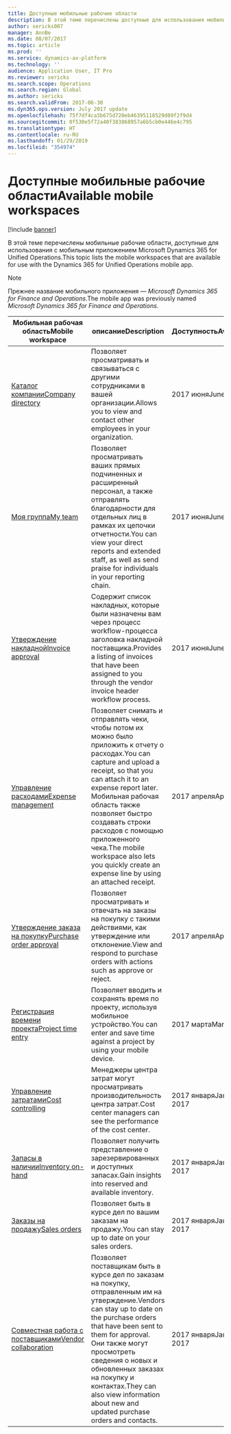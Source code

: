 ```yaml
---
title: Доступные мобильные рабочие области
description: В этой теме перечислены доступные для использования мобильные рабочие области.
author: sericks007
manager: AnnBe
ms.date: 08/07/2017
ms.topic: article
ms.prod: ''
ms.service: dynamics-ax-platform
ms.technology: ''
audience: Application User, IT Pro
ms.reviewer: sericks
ms.search.scope: Operations
ms.search.region: Global
ms.author: sericks
ms.search.validFrom: 2017-06-30
ms.dyn365.ops.version: July 2017 update
ms.openlocfilehash: 75f7df4ca3b675d720eb46395118529d09f2f9d4
ms.sourcegitcommit: 0f530e5f72a40f383868957a6b5cb0e446e4c795
ms.translationtype: HT
ms.contentlocale: ru-RU
ms.lasthandoff: 01/29/2019
ms.locfileid: "354974"
---
```

# <a name="available-mobile-workspaces"></a><span data-ttu-id="b6b0d-103">Доступные мобильные рабочие области</span><span class="sxs-lookup"><span data-stu-id="b6b0d-103">Available mobile workspaces</span></span>

[!include [banner](../includes/banner.md)]

<span data-ttu-id="b6b0d-104">В этой теме перечислены мобильные рабочие области, доступные для использования с мобильным приложением Microsoft Dynamics 365 for Unified Operations.</span><span class="sxs-lookup"><span data-stu-id="b6b0d-104">This topic lists the mobile workspaces that are available for use with the Dynamics 365 for Unified Operations mobile app.</span></span>

> [!NOTE]
> <span data-ttu-id="b6b0d-105">Прежнее название мобильного приложения — *Microsoft Dynamics 365 for Finance and Operations*.</span><span class="sxs-lookup"><span data-stu-id="b6b0d-105">The mobile app was previously named *Microsoft Dynamics 365 for Finance and Operations*.</span></span>

| <span data-ttu-id="b6b0d-106">Мобильная рабочая область</span><span class="sxs-lookup"><span data-stu-id="b6b0d-106">Mobile workspace</span></span>     | <span data-ttu-id="b6b0d-107">описание</span><span class="sxs-lookup"><span data-stu-id="b6b0d-107">Description</span></span>   | <span data-ttu-id="b6b0d-108">Доступность</span><span class="sxs-lookup"><span data-stu-id="b6b0d-108">Availability</span></span>   |
|----------------------|---------------|--------------|
|[<span data-ttu-id="b6b0d-109">Каталог компании</span><span class="sxs-lookup"><span data-stu-id="b6b0d-109">Company directory</span></span>](company-directory-mobile-workspace.md)| <span data-ttu-id="b6b0d-110">Позволяет просматривать и связываться с другими сотрудниками в вашей организации.</span><span class="sxs-lookup"><span data-stu-id="b6b0d-110">Allows you to view and contact other employees in your organization.</span></span>| <span data-ttu-id="b6b0d-111">2017 июня</span><span class="sxs-lookup"><span data-stu-id="b6b0d-111">June 2017</span></span> |    
|[<span data-ttu-id="b6b0d-112">Моя группа</span><span class="sxs-lookup"><span data-stu-id="b6b0d-112">My team</span></span>](manager-self-service-mobile-workspace.md)| <span data-ttu-id="b6b0d-113">Позволяет просматривать ваших прямых подчиненных и расширенный персонал, а также отправлять благодарности для отдельных лиц в рамках их цепочки отчетности.</span><span class="sxs-lookup"><span data-stu-id="b6b0d-113">You can view your direct reports and extended staff, as well as send praise for individuals in your reporting chain.</span></span>|<span data-ttu-id="b6b0d-114">2017 июня</span><span class="sxs-lookup"><span data-stu-id="b6b0d-114">June 2017</span></span> |     
|[<span data-ttu-id="b6b0d-115">Утверждение накладной</span><span class="sxs-lookup"><span data-stu-id="b6b0d-115">Invoice approval</span></span>](invoice-approval-mobile-workspace.md)| <span data-ttu-id="b6b0d-116">Содержит список накладных, которые были назначены вам через процесс workflow-процесса заголовка накладной поставщика.</span><span class="sxs-lookup"><span data-stu-id="b6b0d-116">Provides a listing of invoices that have been assigned to you through the vendor invoice header workflow process.</span></span>| <span data-ttu-id="b6b0d-117">2017 июня</span><span class="sxs-lookup"><span data-stu-id="b6b0d-117">June 2017</span></span>   |
| [<span data-ttu-id="b6b0d-118">Управление расходами</span><span class="sxs-lookup"><span data-stu-id="b6b0d-118">Expense management</span></span>](../../financials/expense-management/expense-management-mobile-workspace.md) | <span data-ttu-id="b6b0d-119">Позволяет снимать и отправлять чеки, чтобы потом их можно было приложить к отчету о расходах.</span><span class="sxs-lookup"><span data-stu-id="b6b0d-119">You can capture and upload a receipt, so that you can attach it to an expense report later.</span></span> <span data-ttu-id="b6b0d-120">Мобильная рабочая область также позволяет быстро создавать строки расходов с помощью приложенного чека.</span><span class="sxs-lookup"><span data-stu-id="b6b0d-120">The mobile workspace also lets you quickly create an expense line by using an attached receipt.</span></span> | <span data-ttu-id="b6b0d-121">2017 апреля</span><span class="sxs-lookup"><span data-stu-id="b6b0d-121">April 2017</span></span> |
| [<span data-ttu-id="b6b0d-122">Утверждение заказа на покупку</span><span class="sxs-lookup"><span data-stu-id="b6b0d-122">Purchase order approval</span></span>](../../supply-chain/procurement/purchase-order-mobile-workspace.md) | <span data-ttu-id="b6b0d-123">Позволяет просматривать и отвечать на заказы на покупку с такими действиями, как утверждение или отклонение.</span><span class="sxs-lookup"><span data-stu-id="b6b0d-123">View and respond to purchase orders with actions such as approve or reject.</span></span> | <span data-ttu-id="b6b0d-124">2017 апреля</span><span class="sxs-lookup"><span data-stu-id="b6b0d-124">April 2017</span></span> |
| [<span data-ttu-id="b6b0d-125">Регистрация времени проекта</span><span class="sxs-lookup"><span data-stu-id="b6b0d-125">Project time entry</span></span>](../../financials/project-management/project-time-entry-mobile-workspace.md) | <span data-ttu-id="b6b0d-126">Позволяет вводить и сохранять время по проекту, используя мобильное устройство.</span><span class="sxs-lookup"><span data-stu-id="b6b0d-126">You can enter and save time against a project by using your mobile device.</span></span> | <span data-ttu-id="b6b0d-127">2017 марта</span><span class="sxs-lookup"><span data-stu-id="b6b0d-127">March 2017</span></span> |
| [<span data-ttu-id="b6b0d-128">Управление затратами</span><span class="sxs-lookup"><span data-stu-id="b6b0d-128">Cost controlling</span></span>](../../financials/cost-accounting/cost-controlling-mobile-workspace.md)     | <span data-ttu-id="b6b0d-129">Менеджеры центра затрат могут просматривать производительность центра затрат.</span><span class="sxs-lookup"><span data-stu-id="b6b0d-129">Cost center managers can see the performance of the cost center.</span></span>                                                                                               |  <span data-ttu-id="b6b0d-130">2017 января</span><span class="sxs-lookup"><span data-stu-id="b6b0d-130">January 2017</span></span>        |
| [<span data-ttu-id="b6b0d-131">Запасы в наличии</span><span class="sxs-lookup"><span data-stu-id="b6b0d-131">Inventory on-hand</span></span>](../../supply-chain/inventory/inventory-on-hand-mobile-workspace.md)    | <span data-ttu-id="b6b0d-132">Позволяет получить представление о зарезервированных и доступных запасах.</span><span class="sxs-lookup"><span data-stu-id="b6b0d-132">Gain insights into reserved and available inventory.</span></span>                                                                                                    |   <span data-ttu-id="b6b0d-133">2017 января</span><span class="sxs-lookup"><span data-stu-id="b6b0d-133">January 2017</span></span>       |
| [<span data-ttu-id="b6b0d-134">Заказы на продажу</span><span class="sxs-lookup"><span data-stu-id="b6b0d-134">Sales orders</span></span>](../../supply-chain/sales-marketing/sales-orders-mobile-workspace.md)         | <span data-ttu-id="b6b0d-135">Позволяет быть в курсе дел по вашим заказам на продажу.</span><span class="sxs-lookup"><span data-stu-id="b6b0d-135">You can stay up to date on your sales orders.</span></span>                                                                                                                          |  <span data-ttu-id="b6b0d-136">2017 января</span><span class="sxs-lookup"><span data-stu-id="b6b0d-136">January 2017</span></span>                  |
| [<span data-ttu-id="b6b0d-137">Совместная работа с поставщиками</span><span class="sxs-lookup"><span data-stu-id="b6b0d-137">Vendor collaboration</span></span>](../../supply-chain/procurement/vendor-collaboration-mobile-workspace.md) | <span data-ttu-id="b6b0d-138">Позволяет поставщикам быть в курсе дел по заказам на покупку, отправленным им на утверждение.</span><span class="sxs-lookup"><span data-stu-id="b6b0d-138">Vendors can stay up to date on the purchase orders that have been sent to them for approval.</span></span> <span data-ttu-id="b6b0d-139">Они также могут просмотреть сведения о новых и обновленных заказах на покупку и контактах.</span><span class="sxs-lookup"><span data-stu-id="b6b0d-139">They can also view information about new and updated purchase orders and contacts.</span></span> |<span data-ttu-id="b6b0d-140">2017 января</span><span class="sxs-lookup"><span data-stu-id="b6b0d-140">January 2017</span></span>    |

